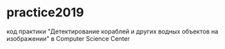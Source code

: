 # practice2019
код практики "Детектирование кораблей и других водных объектов на изображении" в Computer Science Center
